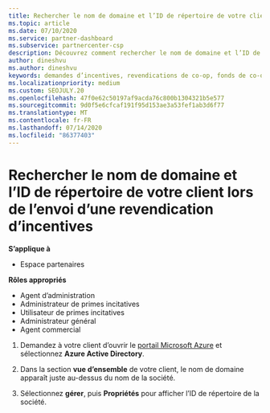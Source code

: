 ```yaml
---
title: Rechercher le nom de domaine et l’ID de répertoire de votre client
ms.topic: article
ms.date: 07/10/2020
ms.service: partner-dashboard
ms.subservice: partnercenter-csp
description: Découvrez comment rechercher le nom de domaine et l’ID de répertoire de votre client lors de la soumission d’une revendication.
author: dineshvu
ms.author: dineshvu
keywords: demandes d’incentives, revendications de co-op, fonds de co-op, OSA, ISV, Association du chiffre d’affaires, nom de domaine, ID de répertoire
ms.localizationpriority: medium
ms.custom: SEOJULY.20
ms.openlocfilehash: 47f0e62c50197af9acda76c800b1304321b5e577
ms.sourcegitcommit: 9d0f5e6cfcaf191f95d153ae3a53fef1ab3d6f77
ms.translationtype: MT
ms.contentlocale: fr-FR
ms.lasthandoff: 07/14/2020
ms.locfileid: "86377403"
---
```

# <a name="find-your-customers-domain-name-and-directory-id-when-submitting-an-incentives-claim"></a>Rechercher le nom de domaine et l’ID de répertoire de votre client lors de l’envoi d’une revendication d’incentives

**S’applique à**

- Espace partenaires

**Rôles appropriés**

- Agent d’administration
- Administrateur de primes incitatives
- Utilisateur de primes incitatives
- Administrateur général
- Agent commercial

1. Demandez à votre client d’ouvrir le [portail Microsoft Azure](https://portal.azure.com/#home) et sélectionnez **Azure Active Directory**.

2. Dans la section **vue d’ensemble** de votre client, le nom de domaine apparaît juste au-dessus du nom de la société.  

3. Sélectionnez **gérer**, puis **Propriétés** pour afficher l’ID de répertoire de la société.
